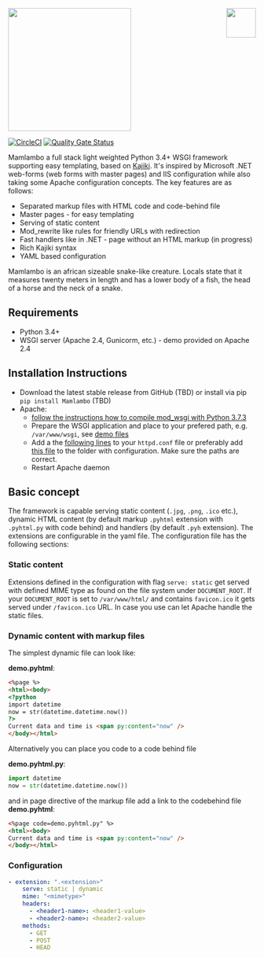 <img src="https://github.com/lhotakj/Mamlambo/raw/master/doc/assets/logo-big.png" width="60" align="right" />

<img src="https://github.com/lhotakj/Mamlambo/raw/master/doc/assets/title.png" width="250" />

[![CircleCI](https://circleci.com/gh/lhotakj/Mamlambo/tree/master.svg?style=svg)](https://circleci.com/gh/lhotakj/Mamlambo/tree/master) [![Quality Gate Status](https://sonarcloud.io/api/project_badges/measure?project=Mamlambo&metric=alert_status)](https://sonarcloud.io/dashboard?id=Mamlambo)

Mamlambo a full stack light weighted Python 3.4+ WSGI framework supporting easy templating, based on [Kajiki](https://github.com/nandoflorestan/kajiki/tree/master/kajiki). It's inspired by Microsoft .NET web-forms (web forms with master pages) and IIS configuration while also taking some Apache configuration concepts. The key features are as follows:

* Separated markup files with HTML code and code-behind file
* Master pages - for easy templating
* Serving of static content
* Mod_rewrite like rules for friendly URLs with redirection
* Fast handlers like in .NET - page without an HTML markup (in progress)
* Rich Kajiki syntax
* YAML based configuration

Mamlambo is an african sizeable snake-like creature. Locals state that it measures twenty meters in length and has a lower body of a fish, the head of a horse and the neck of a snake. 

## Requirements
- Python 3.4+
- WSGI server (Apache 2.4, Gunicorm, etc.) - demo provided on Apache 2.4

## Installation Instructions
* Download the latest stable release from GitHub (TBD) or install via pip `pip install Mamlambo` (TBD)
* Apache:
    * [follow the instructions how to compile mod_wsgi with Python 3.7.3](https://github.com/lhotakj/enable-wsgi_mod-python37-apache/blob/master/install.yaml)
    * Prepare the WSGI application and place to your prefered path, e.g. `/var/www/wsgi`, see [demo files](https://github.com/lhotakj/Mamlambo/tree/master/demo/wsgi)
    * Add a the [following lines](https://raw.githubusercontent.com/lhotakj/Mamlambo/master/demo/apache/mamlambo.conf) to your `httpd.conf` file or preferably add [this file](https://github.com/lhotakj/Mamlambo/blob/master/demo/apache/mamlambo.conf) to the folder with configuration. Make sure the paths are correct.
    * Restart Apache daemon

## Basic concept
The framework is capable serving static content (`.jpg`, `.png`, `.ico` etc.), dynamic HTML content (by default markup `.pyhtml` extension with `.pyhtml.py` with code behind) and handlers (by default `.pyh` extension). The extensions are configurable in the yaml file. The configuration file has the following sections:

### Static content
Extensions defined in the configuration with flag `serve: static` get served with defined MIME type as found on the file system under `DOCUMENT_ROOT`. If your `DOCUMENT_ROOT` is set to `/var/www/html/` and contains `favicon.ico` it gets served under `/favicon.ico` URL. In case you use can let Apache handle the static files.

### Dynamic content with markup files
The simplest dynamic file can look like:

**demo.pyhtml**:
```html
<%page %>
<html><body>
<?python
import datetime 
now = str(datetime.datetime.now())
?>
Current data and time is <span py:content="now" />
</body></html>
```

Alternatively you can place you code to a code behind file

**demo.pyhtml.py**:
```python
import datetime 
now = str(datetime.datetime.now())
```

and in page directive of the markup file add a link to the codebehind file **demo.pyhtml**:
```html
<%page code=demo.pyhtml.py" %>
<html><body>
Current data and time is <span py:content="now" />
</body></html>
```

### Configuration

```yaml
- extension: ".<extension>"
    serve: static | dynamic 
    mime: "<mimetype>"
    headers:
      - <header1-name>: <header1-value>
      - <header2-name>: <header2-value>
    methods:
      - GET 
      - POST
      - HEAD

```

